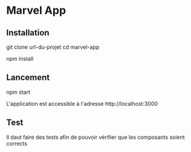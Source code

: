 # Marvel App

## Installation

git clone url-du-projet
cd marvel-app

npm install

## Lancement

npm start

L'application est accessible à l'adresse http://localhost:3000

## Test

Il daut faire des tests afin de pouvoir vérifier que les composants soient corrects
